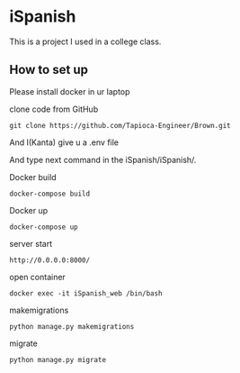 # iSpanish
This is a project I used in a college class.

## How to set up
Please install docker in ur laptop

clone code from GitHub

```
git clone https://github.com/Tapioca-Engineer/Brown.git
```

And I(Kanta) give u a .env file

And type next command in the iSpanish/iSpanish/.

Docker build

```
docker-compose build
```

Docker up

```
docker-compose up
```

server start

```
http://0.0.0.0:8000/
```

open container
```
docker exec -it iSpanish_web /bin/bash
```

makemigrations
```
python manage.py makemigrations
```

migrate
```
python manage.py migrate
```

